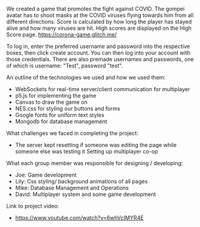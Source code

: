 We created a game that promotes the fight against COVID. The gompei avatar has to shoot masks at the COVID viruses flying towards him from all different directions. Score is calculated by how long the player has stayed alive and how many viruses are hit. High scores are displayed on the High Score page. https://corona-game.glitch.me/ 

To log in, enter the preferred username and password into the respective boxes, then click create account. You can then log into your account with those credentials.
There are also premade usernames and passwords, one of which is username: "Test", password "test".

An outline of the technologies we used and how we used them:
 - WebSockets for real-time server/client communication for multiplayer
 - p5.js for implementing the game
 - Canvas to draw the game on
 - NES.css for styling our buttons and forms
 - Google fonts for uniform text styles
 - Mongodb for database management

What challenges we faced in completing the project:
 - The server kept resetting if someone was editing the page while someone else was testing it
Setting up multiplayer co-op

What each group member was responsible for designing / developing:
 - Joe: Game development
 - Lily: Css styling/ background animations of all pages
 - Mike: Database Management and Operations
 - David: Multiplayer system and some game development

Link to project video:
 - https://www.youtube.com/watch?v=6whVcIMYR4E
